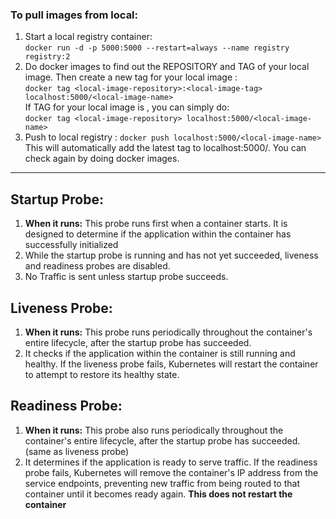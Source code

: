 ### To pull images from local:

1. Start a local registry container:  
`docker run -d -p 5000:5000 --restart=always --name registry registry:2`  
2. Do docker images to find out the REPOSITORY and TAG of your local image. Then create a new tag for your local image :  
`docker tag <local-image-repository>:<local-image-tag> localhost:5000/<local-image-name>`  
If TAG for your local image is <none>, you can simply do:  
`docker tag <local-image-repository> localhost:5000/<local-image-name>`  
3. Push to local registry :
`docker push localhost:5000/<local-image-name>`
This will automatically add the latest tag to localhost:5000/<local-image-name>. You can check again by doing docker images.
---

## Startup Probe:
1. **When it runs:** This probe runs first when a container starts. It is designed to determine if the application within the container has successfully initialized
2. While the startup probe is running and has not yet succeeded, liveness and readiness probes are disabled.
3. No Traffic is sent unless startup probe succeeds.

## Liveness Probe:
1. **When it runs:** This probe runs periodically throughout the container's entire lifecycle, after the startup probe has succeeded.
2. It checks if the application within the container is still running and healthy. If the liveness probe fails, Kubernetes will restart the container to attempt to restore its healthy state.

## Readiness Probe:
1. **When it runs:** This probe also runs periodically throughout the container's entire lifecycle, after the startup probe has succeeded. (same as liveness probe)
2. It determines if the application is ready to serve traffic. If the readiness probe fails, Kubernetes will remove the container's IP address from the service endpoints, preventing new traffic from being routed to that container until it becomes ready again. **This does not restart the container**
